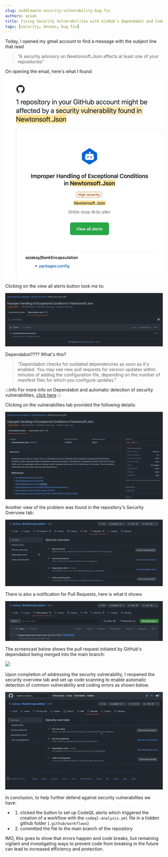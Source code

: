 ```yaml
---
slug: middleware-security-vulnerability-bug-fix
authors: asiak
title: Fixing Security Vulnerabilites with GitHub's Dependabot and Code Scanning Alerts
tags: [security, devops, bug fix]
---
```


Today, I opened my gmail account to find a message with the subject line that read
>"A security advisory on Newtonsoft.Json affects at least one of your repositories"

On opening the email, here's what I found: 

![Gmail Notice](./gmail-notification-security-vulnerability%402x.jpg)

Clicking on the view all alerts button took me to: 

![](./Github-dependabot-alert%402x.jpg)

Dependabot???? What's this? 

>"Dependabot checks for outdated dependencies as soon as it's enabled. You may see new pull requests for version updates within minutes of adding the configuration file, depending on the number of manifest files for which you configure updates."

:::info 
For more info on Dependabot and automatic detection of security vulnerabilities, [click here](https://docs.github.com/en/code-security/dependabot/dependabot-version-updates/configuring-dependabot-version-updates)
:::

Clicking on the vulnerabilties tab provided the following details:

![](./vulnerability-details%402x.jpg)

Another view of the problem was found in the repository's Security Overview tab:

![](./SecurityOverview%402x.jpg)

There is also a notification for Pull Requests, here is what it shows: 

![](./openPullRequest%402x.jpg)

The screencast below shows the pull request initiated by GitHub's dependabot being merged into the main branch: 

![](./merge-pull-request.gif)

Upon completion of addressing the security vulnerability, I reopened the security overview tab and set up code scanning to enable automatic detection of common vulnerability and coding errors as shown below. 

![](./setupcodescanning.gif)

In conclusion, to help further defend against security vulnerabilites we have:  
- 1) clicked the button to set up CodeQL alerts which triggered the creation of a workflow with the `codeql-analysis.yml` file in a hidden github folder (`.github/workflows`)
- 2) committed the file to the main branch of the repository

IMO, this goes to show that errors happen and code breaks, but remaining vigilant and investigating ways to prevent code from breaking in the future can lead to increased efficiency and protection. 